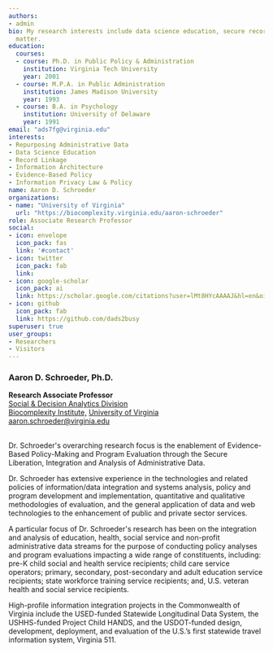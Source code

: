 ```yaml
---
authors:
- admin
bio: My research interests include data science education, secure record linkage & evidence-based policy
  matter.
education:
  courses:
  - course: Ph.D. in Public Policy & Administration
    institution: Virginia Tech University
    year: 2001
  - course: M.P.A. in Public Administration
    institution: James Madison University
    year: 1993
  - course: B.A. in Psychology
    institution: University of Delaware
    year: 1991
email: "ads7fg@virginia.edu"
interests:
- Repurposing Administrative Data
- Data Science Education
- Record Linkage
- Information Architecture
- Evidence-Based Policy
- Information Privacy Law & Policy
name: Aaron D. Schroeder
organizations:
- name: "University of Virginia"
  url: "https://biocomplexity.virginia.edu/aaron-schroeder"
role: Associate Research Professor
social:
- icon: envelope
  icon_pack: fas
  link: '#contact'
- icon: twitter
  icon_pack: fab
  link: 
- icon: google-scholar
  icon_pack: ai
  link: https://scholar.google.com/citations?user=lMt8HYcAAAAJ&hl=en&oi=sra
- icon: github
  icon_pack: fab
  link: https://github.com/dads2busy
superuser: true
user_groups:
- Researchers
- Visitors
---
```


<h3>Aaron D. Schroeder, Ph.D.</h3>
  <span style="font-weight: bold">Research Associate Professor</span>
  <br />
    <a href="https://biocomplexity.virginia.edu/social-decision-analytics">Social & Decision Analytics Division</a>
  <br />
    <a href="https://biocomplexity.virginia.edu/">Biocomplexity Institute,</a> <a href="https://www.virginia.edu/">University of Virginia</a>
  <br />
    <a href="mailto:aaron.schroeder@vt.edu">aaron.schroeder@virginia.edu</a>
  <br /><br />
  
  <p>Dr. Schroeder's overarching research focus is the enablement of Evidence-Based Policy-Making and Program Evaluation through the Secure Liberation, Integration and Analysis of Administrative Data.</p>
  <p>Dr. Schroeder has extensive experience in the technologies and related policies of information/data integration and systems analysis, policy and program development and implementation, quantitative and qualitative methodologies of evaluation, and the general application of data and web technologies to the enhancement of public and private sector services.</p>
  <p>A particular focus of Dr. Schroeder's research has been on the integration and analysis of education, health, social service and non-profit administrative data streams for the purpose of conducting policy analyses and program evaluations impacting a wide range of constituents, including: pre-K child social and health service recipients; child care service operators; primary, secondary, post-secondary and adult education service recipients; state workforce training service recipients; and, U.S. veteran health and social service recipients.</p>
  <p>High-profile information integration projects in the Commonwealth of Virginia include the USED-funded Statewide Longitudinal Data System, the USHHS-funded Project Child HANDS, and the USDOT-funded design, development, deployment, and evaluation of the U.S.’s first statewide travel information system, Virginia 511.</p>
  
